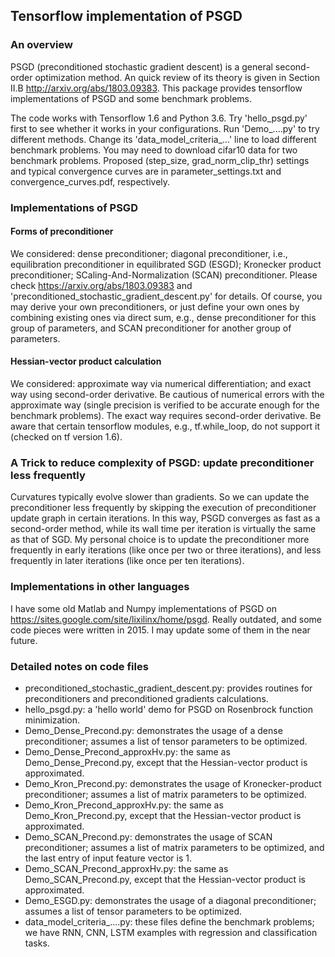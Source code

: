 ## Tensorflow implementation of PSGD
### An overview
PSGD (preconditioned stochastic gradient descent) is a general second-order optimization method. An quick review of its theory is given in Section II.B http://arxiv.org/abs/1803.09383. This package provides tensorflow implementations of PSGD and some benchmark problems.

The code works with Tensorflow 1.6 and Python 3.6. Try 'hello_psgd.py' first to see whether it works in your configurations. Run 'Demo_....py' to try different methods. Change its 'data_model_criteria_...' line to load different benchmark problems. You may need to download cifar10 data for two benchmark problems. Proposed (step_size, grad_norm_clip_thr) settings and typical convergence curves are in parameter_settings.txt and convergence_curves.pdf, respectively.     
### Implementations of PSGD 
#### Forms of preconditioner
We considered: dense preconditioner; diagonal preconditioner, i.e., equilibration preconditioner in equilibrated SGD (ESGD); Kronecker product preconditioner; SCaling-And-Normalization (SCAN) preconditioner. Please check https://arxiv.org/abs/1803.09383 and 'preconditioned_stochastic_gradient_descent.py' for details. Of course, you may derive your own preconditioners, or just define your own ones by combining existing ones via direct sum, e.g., dense preconditioner for this group of parameters, and SCAN preconditioner for another group of parameters.
#### Hessian-vector product calculation
We considered: approximate way via numerical differentiation; and exact way using second-order derivative. Be cautious of numerical errors with the approximate way (single precision is verified to be accurate enough for the benchmark problems). The exact way requires second-order derivative. Be aware that certain tensorflow modules, e.g., tf.while_loop, do not support it (checked on tf version 1.6).
### A Trick to reduce complexity of PSGD: update preconditioner less frequently
Curvatures typically evolve slower than gradients. So we can update the preconditioner less frequently by skipping the execution of preconditioner update graph in certain iterations. In this way, PSGD converges as fast as a second-order method, while its wall time per iteration is virtually the same as that of SGD. My personal choice is to update the preconditioner more frequently in early iterations (like once per two or three iterations), and less frequently in later iterations (like once per ten iterations).
### Implementations in other languages
I have some old Matlab and Numpy implementations of PSGD on https://sites.google.com/site/lixilinx/home/psgd. Really outdated, and some code pieces were written in 2015. I may update some of them in the near future.      
### Detailed notes on code files
* preconditioned_stochastic_gradient_descent.py: provides routines for preconditioners and preconditioned gradients calculations.
* hello_psgd.py: a 'hello world' demo for PSGD on Rosenbrock function minimization. 
* Demo_Dense_Precond.py: demonstrates the usage of a dense preconditioner; assumes a list of tensor parameters to be optimized. 
* Demo_Dense_Precond_approxHv.py: the same as Demo_Dense_Precond.py, except that the Hessian-vector product is approximated.
* Demo_Kron_Precond.py: demonstrates the usage of Kronecker-product preconditioner; assumes a list of matrix parameters to be optimized. 
* Demo_Kron_Precond_approxHv.py: the same as Demo_Kron_Precond.py, except that the Hessian-vector product is approximated.
* Demo_SCAN_Precond.py: demonstrates the usage of SCAN preconditioner; assumes a list of matrix parameters to be optimized, and the last entry of input feature vector is 1. 
* Demo_SCAN_Precond_approxHv.py: the same as Demo_SCAN_Precond.py, except that the Hessian-vector product is approximated.
* Demo_ESGD.py: demonstrates the usage of a diagonal preconditioner; assumes a list of tensor parameters to be optimized.
* data_model_criteria_....py: these files define the benchmark problems; we have RNN, CNN, LSTM examples with regression and classification tasks.
